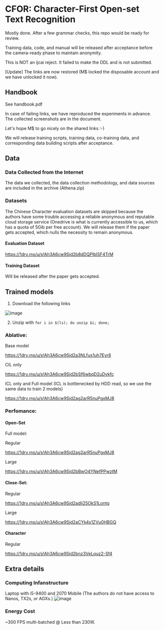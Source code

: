 
# CFOR: Character-First Open-set Text Recognition


Mostly done. After a few grammar checks, this repo would be ready for review.

Training data, code, and manual will be released after acceptance before the camera-ready phase to maintain anonymity. 

This is NOT an ijcai reject. It failed to make the DDL and is not submitted.

[Update] The links are now restored (M$ locked the disposable account and we have unlocked it now).

## Handbook
See handbook.pdf

In case of failing links, we have reproduced the experiments in advance. The collected screenshots are in the document. 

Let's hope M$ to go nicely on the shared links :-)

We will release training scripts, training data, co-training data, and corresponding data building scripts after acceptance. 


## Data

### Data Collected from the Internet
The data we collected, the data collection methodology, and data sources are included in the archive (Athena.zip)

### Datasets

The Chinese Character evaluation datasets are skipped because the authors have some trouble accessing a reliable anonymous and reputable cloud storage service (Onedrive is what is currently accessible to us, which has a quota of 5Gib per free account). We will release them if the paper gets accepted, which nulls the necessity to remain anonymous.

#### Evaluation Dataset
https://1drv.ms/u/s!Ah3A6cw9Sjd2b8dDQPlblSF4TrM

#### Training Dataset
Will be released after the paper gets accepted. 

## Trained models
1. Download the following links

![image](https://user-images.githubusercontent.com/59994105/163527896-4aaa6e86-f9f5-4b11-8bcc-4d3185864a39.png)

2. Unzip with `for i in $(ls); do unzip $i; done;`

### Ablative:
Base model

https://1drv.ms/u/s!Ah3A6cw9Sjd2a3NLfus1uh7Eyr8

CIL only

https://1drv.ms/u/s!Ah3A6cw9Sjd2bSf6wbqD2uDvkfc

ICL only and Full model (ICL is bottlenecked by HDD read, so we use the same data to train 2 models)

https://1drv.ms/u/s!Ah3A6cw9Sjd2ag2arR5nuPgxMJ8

### Perfomance:

#### Open-Set
Full model:

Regular

https://1drv.ms/u/s!Ah3A6cw9Sjd2ag2arR5nuPgxMJ8

Large

https://1drv.ms/u/s!Ah3A6cw9Sjd2bBwO4YNefPPwztM

#### Close-Set:
Regular

https://1drv.ms/u/s!Ah3A6cw9Sjd2adIj25OkS1Lontg

Large 

https://1drv.ms/u/s!Ah3A6cw9Sjd2aCYk4s1ZVu0HBGQ

#### Character

Regular

https://1drv.ms/u/s!Ah3A6cw9Sjd2bnz3VeLquz2-Sf4




## Extra details 
### Computing Infanstructure 
Laptop with i5-9400 and 2070 Mobile (The authors do not have access to Nanos, TX2s, or AGXs.)
![image](https://user-images.githubusercontent.com/59994105/163657930-47f7c495-f32f-4a1b-b285-5a0469b1efc7.png)



### Energy Cost
~300 FPS multi-batched @ Less than 230W.
